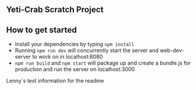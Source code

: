 ## Yeti-Crab Scratch Project

## How to get started
- Install your dependencies by typing `npm install`
- Running `npm run dev` will concurrently start the server and web-dev-server to work on in localhost:8080
- `npm run build` and `npm start` will package up and create a bundle.js for production and run the server on localhost:3000

Lenny`s test information for the readme